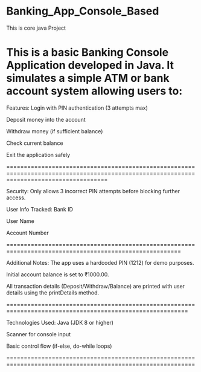 # Banking_App_Console_Based
This is core java Project

This is a basic Banking Console Application developed in Java. It simulates a simple ATM or bank account system allowing users to:
=====================================================================================================================================
 Features:
Login with PIN authentication (3 attempts max)

Deposit money into the account

Withdraw money (if sufficient balance)

Check current balance

Exit the application safely

=========================================================================================================================================

 Security:
Only allows 3 incorrect PIN attempts before blocking further access.

 User Info Tracked:
Bank ID

User Name

Account Number

========================================================================================================

 Additional Notes:
The app uses a hardcoded PIN (1212) for demo purposes.

Initial account balance is set to ₹1000.00.

All transaction details (Deposit/Withdraw/Balance) are printed with user details using the printDetails method.

==========================================================================================================

 Technologies Used:
Java (JDK 8 or higher)

Scanner for console input

Basic control flow (if-else, do-while loops)

============================================================================================================


